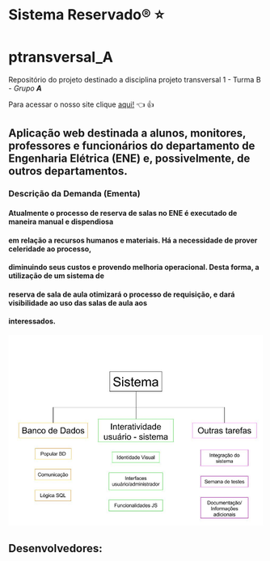 # Sistema Reservado:registered:  :star:
# ptransversal_A

Repositório do projeto destinado a disciplina projeto transversal 1 - Turma B - *Grupo **A*** 

Para acessar o nosso site clique [aqui!](http://homol.redes.unb.br/ptr012017-B-grupoA/) :point_left: :thumbsup:

## Aplicação web destinada a alunos, monitores, professores e funcionários do departamento de Engenharia Elétrica (ENE) e, possivelmente, de outros departamentos.

### Descrição da Demanda (Ementa)

#### Atualmente o processo de reserva de salas no ENE é executado de maneira manual e dispendiosa
#### em relação a recursos humanos e materiais. Há a necessidade de prover celeridade ao processo,
#### diminuindo seus custos e provendo melhoria operacional. Desta forma, a utilização de um sistema de
#### reserva de sala de aula otimizará o processo de requisição, e dará visibilidade ao uso das salas de aula aos
#### interessados.


![Hierarquia de tarefas](/Docs/Hierarquia_de_tarefas.jpg)


## Desenvolvedores:
